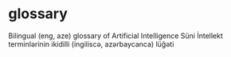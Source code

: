 # glossary
Bilingual (eng, aze) glossary of Artificial Intelligence
Süni İntellekt terminlərinin ikidilli (ingiliscə, azərbaycanca) lüğəti
